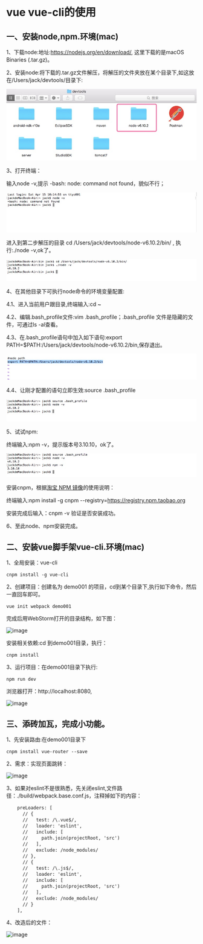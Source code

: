 vue vue-cli的使用
====

一、安装node,npm.环境(mac)
----

1、下载node:地址:https://nodejs.org/en/download/, 这里下载的是macOS Binaries (.tar.gz)。

2、安装node:将下载的.tar.gz文件解压，将解压的文件夹放在某个目录下,如这放在/Users/jack/devtools/目录下:

![image](https://github.com/jiekekeji/MVueWebpack/blob/master/demo001/preview/icon-install-dir.png)

3、打开终端：

   输入node -v,提示 -bash: node: command not found，貌似不行；
    
![image](https://github.com/jiekekeji/MVueWebpack/blob/master/demo001/preview/icon-command-node.png)    
     
   进入到第二步解压的目录 cd /Users/jack/devtools/node-v6.10.2/bin/ ,
   执行:./node -v,ok了。
    
![image](https://github.com/jiekekeji/MVueWebpack/blob/master/demo001/preview/icon-command-v.png)     
    
4、在其他目录下可执行node命令的环境变量配置:
   
   4.1、进入当前用户跟目录,终端输入:cd ~
    
   4.2、编辑.bash_profile文件:vim .bash_profile；.bash_profile 文件是隐藏的文件，可通过ls -al查看。
    
   4.3、在.bash_profile语句中加入如下语句:export PATH=$PATH:/Users/jack/devtools/node-v6.10.2/bin,保存退出。
    
![image](https://github.com/jiekekeji/MVueWebpack/blob/master/demo001/preview/icon-node-path.png)      
    
   4.4、让刚才配置的语句立即生效:source .bash_profile 
    
![image](https://github.com/jiekekeji/MVueWebpack/blob/master/demo001/preview/icon-node-path-ok.png)      

5、试试npm:
    
   终端输入:npm -v，提示版本号3.10.10，ok了。
    
![image](https://github.com/jiekekeji/MVueWebpack/blob/master/demo001/preview/icon-node-npm.png)
      
   安装cnpm，根据[淘宝 NPM 镜像](http://npm.taobao.org/)的使用说明：
   
   终端输入:npm install -g cnpm --registry=https://registry.npm.taobao.org
   
   安装完成后输入：cnpm -v 验证是否安装成功。
     
6、至此node、npm安装完成。


二、安装vue脚手架vue-cli.环境(mac)
----

1、全局安装：vue-cli
   
   ```
   cnpm install -g vue-cli
   ````
2、创建项目：创建名为 demo001 的项目，cd到某个目录下,执行如下命令，然后一直回车即可。

   ````
   vue init webpack demo001
   ````
   
   完成后用WebStorm打开的目录结构，如下图：
   
![image](https://github.com/jiekekeji/MVueWebpack/blob/master/demo001/preview/icon-project-struct.png)

   安装相关依赖:cd 到demo001目录，执行：
   
   ````
   cnpm install
   ````

3、运行项目：在demo001目录下执行:

   ````
   npm run dev
   ````
   
   浏览器打开：http://localhost:8080,
    
![image](https://github.com/jiekekeji/MVueWebpack/blob/master/demo001/preview/icon-browser-hello.png)


三、添砖加瓦，完成小功能。
----

1、先安装路由:在demo001目录下 

```
cnpm install vue-router --save
```

2、需求：实现页面跳转：

![image](https://github.com/jiekekeji/MVueWebpack/blob/master/demo001/preview/icon-xiaoguo.png)


3、如果对eslint不是很熟悉，先关闭eslint,文件路径：./build/webpack.base.conf.js，注释掉如下的内容：

```
    preLoaders: [
      // {
      //   test: /\.vue$/,
      //   loader: 'eslint',
      //   include: [
      //     path.join(projectRoot, 'src')
      //   ],
      //   exclude: /node_modules/
      // },
      // {
      //   test: /\.js$/,
      //   loader: 'eslint',
      //   include: [
      //     path.join(projectRoot, 'src')
      //   ],
      //   exclude: /node_modules/
      // }
    ],
```

4、改造后的文件：

![image](https://github.com/jiekekeji/MVueWebpack/blob/master/demo001/preview/icon-code.png)
